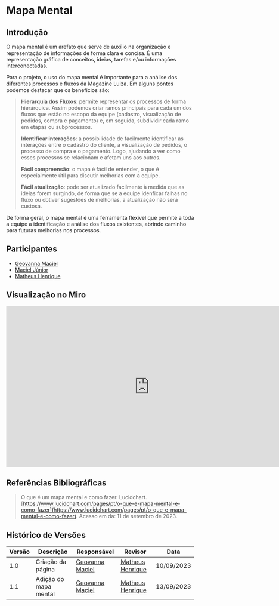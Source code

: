 # Mapa Mental

## Introdução
O mapa mental é um arefato que serve de auxílio na organização e representação de informações de forma clara e concisa. É uma representação gráfica de conceitos, ideias, tarefas e/ou informações interconectadas. 

Para o projeto, o uso do mapa mental é importante para a análise dos diferentes processos e fluxos da Magazine Luiza. Em alguns pontos podemos destacar que os benefícios são:

<blockquote>

**Hierarquia dos Fluxos**: permite representar os processos de forma hierárquica. Assim podemos criar ramos principais para cada um dos fluxos que estão no escopo da equipe (cadastro, visualização de pedidos, compra e pagamento) e, em seguida, subdividir cada ramo em etapas ou subprocessos.

**Identificar interações**: a possibilidade de facilmente identificar as interações entre o cadastro do cliente, a visualização de pedidos, o processo de compra e o pagamento. Logo, ajudando a ver como esses processos se relacionam e afetam uns aos outros.

**Fácil compreensão**: o mapa é fácil de entender, o que é especialmente útil para discutir melhorias com a equipe.

**Fácil atualização**: pode ser atualizado facilmente à medida que as ideias forem surgindo, de forma que se a equipe idenficar falhas no fluxo ou obtiver sugestões de melhorias, a atualização não será custosa.

</blockquote>

De forma geral, o mapa mental é uma ferramenta flexível que permite a toda a equipe a identificação e análise dos fluxos existentes, abrindo caminho para futuras melhorias nos processos.

## Participantes

 * [Geovanna Maciel](https://github.com/manuziny) 
 * [Maciel Júnior](https://github.com/macieljuniormax) 
 * [Matheus Henrique](https://github.com/mathonaut) 

## Visualização no Miro
<iframe width="768" height="432" src="https://miro.com/app/live-embed/uXjVMlLkH4M=/?moveToViewport=-3357,-1315,1028,1032&embedId=34743970085" frameborder="0" scrolling="no" allow="fullscreen; clipboard-read; clipboard-write" allowfullscreen></iframe>

## Referências Bibliográficas
> O que é um mapa mental e como fazer. Lucidchart. [https://www.lucidchart.com/pages/pt/o-que-e-mapa-mental-e-como-fazer](https://www.lucidchart.com/pages/pt/o-que-e-mapa-mental-e-como-fazer). Acesso em da: 11 de setembro de 2023.

## Histórico de Versões
| Versão   | Descrição  | Responsável | Revisor    | Data      |
|----------|------------|-------------|------------|-----------|
| 1.0      | Criação da página   | [Geovanna Maciel](https://github.com/manuziny)   | [Matheus Henrique](https://github.com/mathonaut)      | 10/09/2023|
| 1.1      | Adição do mapa mental | [Geovanna Maciel](https://github.com/manuziny) | [Matheus Henrique](https://github.com/mathonaut) | 13/09/2023

